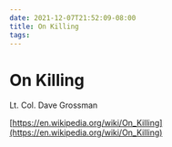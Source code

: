 ```yaml
---
date: 2021-12-07T21:52:09-08:00
title: On Killing
tags: 
---
```


# On Killing

Lt. Col. Dave Grossman

[https://en.wikipedia.org/wiki/On_Killing](https://en.wikipedia.org/wiki/On_Killing)